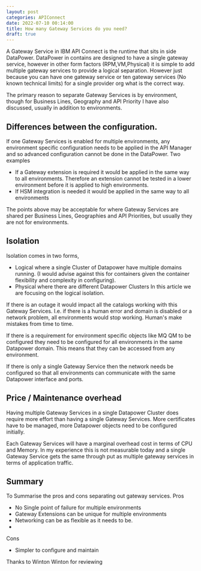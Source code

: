 ```yaml
---
layout: post
categories: APIConnect
date: 2022-07-10 00:14:00
title: How many Gateway Services do you need?
draft: true
---
```


A Gateway Service in IBM API Connect is the runtime that sits in side DataPower. DataPower in contains are designed to have a single gateway service, however in other form factors (RPM,VM,Physical) it is simple to add multiple gateway services to provide a logical separation. However just because you can have one gateway service or ten gateway services (No known technical limits) for a single provider org what is the correct way.

<!--more-->

The primary reason to separate Gateway Services is by environment, though for Business Lines, Geography and API Priority I have also discussed, usually in addition to environments.

## Differences between the configuration.

If one Gateway Services is enabled for multiple environments, any environment specific configuration needs to be applied in the API Manager and so advanced configuration cannot be done in the DataPower.  Two examples
- If a Gateway extension is required it would be applied in the same way to all environments. Therefore an extension cannot be tested in a lower environment before it is applied to high environments.
- If HSM integration is needed it would be applied in the same way to all environments

The points above may be acceptable for where Gateway Services are shared per Business Lines, Geographies and API Priorities, but usually they are not for environments.

## Isolation

Isolation comes in two forms,
- Logical where a single Cluster of Datapower have multiple domains running. (I would advise against this for containers given the container flexibility and complexity in configuring).
- Physical where there are different Datapower Clusters
In this article we are focusing on the logical isolation.

If there is an outage it would impact all the catalogs working with this Gateway Services. I.e. if there is a human error and domain is disabled or a network problem, all environments would stop working.  Human's make mistakes from time to time.

If there is a requirement for environment specific objects like MQ QM to be configured they need to be configured for all environments in the same Datapower domain. This means that they can be accessed from any environment.

If there is only a single Gateway Service then the network needs be configured so that all environments can communicate with the same Datapower interface and ports.

## Price / Maintenance overhead

Having multiple Gateway Services in a single Datapower Cluster does require more effort than having a single Gateway Services. More certificates have to be managed, more Datapower objects need to be configured initially.  

Each Gateway Services will have a marginal overhead cost in terms of CPU and Memory. In my experience this is not measurable today and a single Gateway Service gets the same through put as multiple gateway services in terms of application traffic.

## Summary

To Summarise the pros and cons separating out gateway services.
Pros
- No Single point of failure for multiple environments
- Gateway Extensions can be unique for multiple environments
- Networking can be as flexible as it needs to be.
-

Cons
- Simpler to configure and maintain



Thanks to Winton Winton for reviewing
